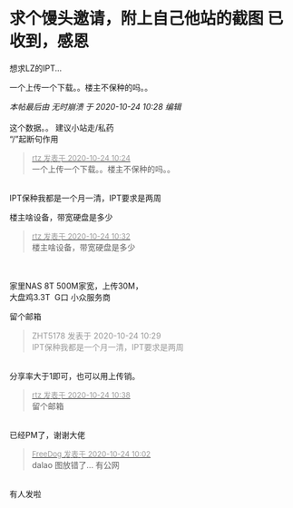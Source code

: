 # 求个馒头邀请，附上自己他站的截图 已收到，感恩


想求LZ的IPT...

一个上传一个下载。。楼主不保种的吗。。

<i class="pstatus"> 本帖最后由 无时崩溃 于 2020-10-24 10:28 编辑 </i><br />
<br />
这个数据。。 建议小站走/私药<br />
“/”起断句作用

<div class="quote"><blockquote><font size="2"><a href="https://www.hostloc.com/forum.php?mod=redirect&amp;goto=findpost&amp;pid=9344639&amp;ptid=757865" target="_blank"><font color="#999999">rtz 发表于 2020-10-24 10:24</font></a></font><br />
一个上传一个下载。。楼主不保种的吗。。</blockquote></div><br />
IPT保种我都是一个月一清，IPT要求是两周<img id="aimg_ukBqk" onclick="zoom(this, this.src, 0, 0, 0)" class="zoom" src="https://cdn.jsdelivr.net/gh/hishis/forum-master/public/images/patch.gif" onmouseover="img_onmouseoverfunc(this)" onload="thumbImg(this)" border="0" alt="" />

楼主啥设备，带宽硬盘是多少

<div class="quote"><blockquote><font size="2"><a href="https://www.hostloc.com/forum.php?mod=redirect&amp;goto=findpost&amp;pid=9344687&amp;ptid=757865" target="_blank"><font color="#999999">rtz 发表于 2020-10-24 10:32</font></a></font><br />
楼主啥设备，带宽硬盘是多少</blockquote></div><br />
<br />
家里NAS 8T 500M家宽，上传30M，<br />
大盘鸡3.3T&nbsp;&nbsp;G口 小众服务商<img id="aimg_CN6Yy" onclick="zoom(this, this.src, 0, 0, 0)" class="zoom" src="https://cdn.jsdelivr.net/gh/hishis/forum-master/public/images/patch.gif" onmouseover="img_onmouseoverfunc(this)" onload="thumbImg(this)" border="0" alt="" />

留个邮箱

<div class="quote"><blockquote><font color="#999999">ZHT5178 发表于 2020-10-24 10:29</font><br />
<font color="#999999">IPT保种我都是一个月一清，IPT要求是两周</font></blockquote></div><br />
分享率大于1即可，也可以用上传销。

<div class="quote"><blockquote><font size="2"><a href="https://www.hostloc.com/forum.php?mod=redirect&amp;goto=findpost&amp;pid=9344717&amp;ptid=757865" target="_blank"><font color="#999999">rtz 发表于 2020-10-24 10:38</font></a></font><br />
留个邮箱</blockquote></div><br />
已经PM了，谢谢大佬

<div class="quote"><blockquote><font size="2"><a href="https://www.hostloc.com/forum.php?mod=redirect&amp;goto=findpost&amp;pid=9344532&amp;ptid=757865" target="_blank"><font color="#999999">FreeDog 发表于 2020-10-24 10:02</font></a></font><br />
dalao 图放错了... 有公网</blockquote></div><br />
有人发啦<img src="static/image/smiley/default/lol.gif" smilieid="12" border="0" alt="" />
